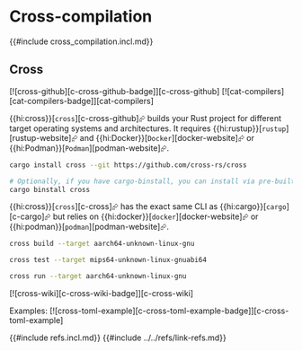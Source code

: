 # Cross-compilation

{{#include cross_compilation.incl.md}}

## Cross

[![cross-github][c-cross-github-badge]][c-cross-github]  [![cat-compilers][cat-compilers-badge]][cat-compilers]

{{hi:cross}}[`cross`][c-cross-github]⮳ builds your Rust project for different target operating systems and architectures. It requires {{hi:rustup}}[`rustup`][rustup-website]⮳ and {{hi:Docker}}[`Docker`][docker-website]⮳ or {{hi:Podman}}[`Podman`][podman-website]⮳.

```sh
cargo install cross --git https://github.com/cross-rs/cross

# Optionally, if you have cargo-binstall, you can install via pre-built binary
cargo binstall cross
```

{{hi:cross}}[`cross`][c-cross]⮳ has the exact same CLI as {{hi:cargo}}[`cargo`][c-cargo]⮳ but relies on {{hi:docker}}[`docker`][docker-website]⮳ or {{hi:podman}}[`podman`][podman-website]⮳.

```sh
cross build --target aarch64-unknown-linux-gnu

cross test --target mips64-unknown-linux-gnuabi64

cross run --target aarch64-unknown-linux-gnu
```

[![cross-wiki][c-cross-wiki-badge]][c-cross-wiki]

Examples: [![cross-toml-example][c-cross-toml-example-badge]][c-cross-toml-example]

{{#include refs.incl.md}}
{{#include ../../refs/link-refs.md}}
